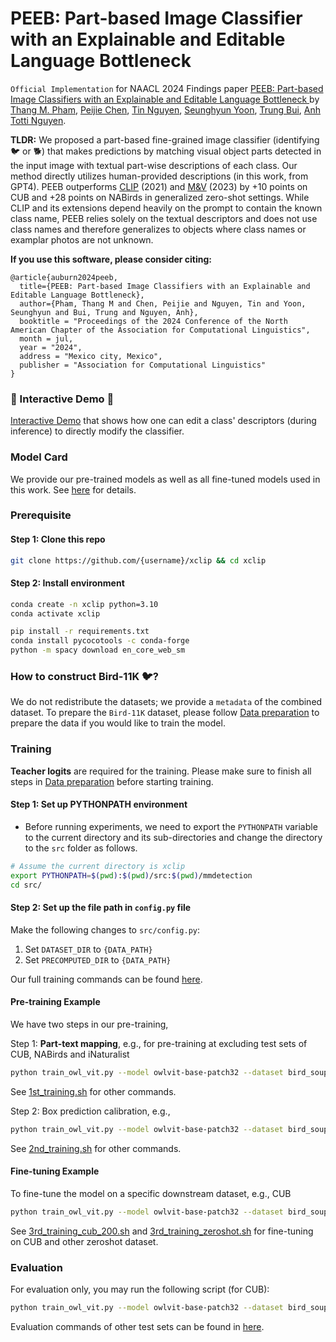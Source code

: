 # PEEB: Part-based Image Classifier with an Explainable and Editable Language Bottleneck

`Official Implementation` for NAACL 2024 Findings paper [PEEB: Part-based Image Classifiers with an Explainable and Editable Language Bottleneck
](https://arxiv.org/abs/2403.05297) by [Thang M. Pham](https://scholar.google.com/citations?user=eNrX3mYAAAAJ&hl=en), [Peijie Chen](https://chanfeechen.github.io/resume), [Tin Nguyen](https://ngthanhtin.github.io/), [Seunghyun Yoon](https://david-yoon.github.io/), [Trung Bui](https://research.adobe.com/person/trung-bui/), [Anh Totti Nguyen](https://anhnguyen.me/).

**TLDR:** We proposed a part-based fine-grained image classifier (identifying 🐦 or 🐕) that makes predictions by matching visual object parts detected in the input image with textual part-wise descriptions of each class. Our method directly utilizes human-provided descriptions (in this work, from GPT4). PEEB outperforms [CLIP](https://github.com/openai/CLIP) (2021) and [M&V](https://arxiv.org/abs/2210.07183) (2023) by +10 points on CUB and +28 points on NABirds in generalized zero-shot settings. While CLIP and its extensions depend heavily on the prompt to contain the known class name, PEEB relies solely on the textual descriptors and does not use class names and therefore generalizes to objects where class names or examplar photos are not unknown.

**If you use this software, please consider citing:**

    @article{auburn2024peeb,
      title={PEEB: Part-based Image Classifiers with an Explainable and Editable Language Bottleneck},
      author={Pham, Thang M and Chen, Peijie and Nguyen, Tin and Yoon, Seunghyun and Bui, Trung and Nguyen, Anh},
      booktitle = "Proceedings of the 2024 Conference of the North American Chapter of the Association for Computational Linguistics",
      month = jul,
      year = "2024",
      address = "Mexico city, Mexico",
      publisher = "Association for Computational Linguistics"
    }
    
### 🌟 Interactive Demo 🌟

[Interactive Demo](https://huggingface.co/spaces/XAI/PEEB) that shows how one can edit a class' descriptors (during inference) to directly modify the classifier.


### Model Card
We provide our pre-trained models as well as all fine-tuned models used in this work. See [here](./Model_card.md) for details.


### Prerequisite

#### Step 1: Clone this repo
```bash
git clone https://github.com/{username}/xclip && cd xclip
```

#### Step 2: Install environment

```bash
conda create -n xclip python=3.10
conda activate xclip

pip install -r requirements.txt
conda install pycocotools -c conda-forge
python -m spacy download en_core_web_sm
```


### How to construct Bird-11K 🐦?

We do not redistribute the datasets; we provide a ```metadata``` of the combined dataset. To prepare the `Bird-11K` dataset, please follow [Data preparation](./Data_preparation.md) to prepare the data if you would like to train the model.


### Training

**Teacher logits** are required for the training. Please make sure to finish all steps in [Data preparation](./Data_preparation.md) before starting training. 

#### Step 1: Set up PYTHONPATH environment
* Before running experiments, we need to export the `PYTHONPATH` variable to the current directory and its sub-directories and change the directory to the `src` folder as follows.
```bash
# Assume the current directory is xclip
export PYTHONPATH=$(pwd):$(pwd)/src:$(pwd)/mmdetection
cd src/
```

#### Step 2: Set up the file path in `config.py` file
Make the following changes to `src/config.py`:
1. Set `DATASET_DIR` to `{DATA_PATH}`
2. Set `PRECOMPUTED_DIR` to `{DATA_PATH}`

Our full training commands can be found [here](./scripts/).

#### Pre-training Example
We have two steps in our pre-training,

Step 1: **Part-text mapping**, e.g., for pre-training at excluding test sets of CUB, NABirds and iNaturalist
```bash
python train_owl_vit.py --model owlvit-base-patch32 --dataset bird_soup --sub_datasets all --descriptors chatgpt --prompt_type 0 --batch_size 32 --batch_size_val 50 --save_freq 1 --num_workers 8 --devices 0 --epochs 32 --lr 0.0002 --weight_decay 0.01 --project_name stage1_pretraining --loss_weights 0,0,0,0,1 --network_type contrastive --freeze_box_heads --logits_from_teacher --num_negatives_train 48 --num_negatives_val 50 --early_stopping 5 --train_file "../data/bird_11K/metadata/level_1_exclude_cub_nabirds_inat/train_keep_child_a100_reindexed.h5" --val_file "../data/bird_11K/metadata/level_1_exclude_cub_nabirds_inat/val_keep_child_a100_reindexed.h5" --test_file "../data/bird_11K/metadata/level_1_exclude_cub_nabirds_inat/test_cub_reindexed.h5" --birdsoup_level 1 --note "stage1_pretraining_BIRD-11K_test"
```
See [1st_training.sh](./scripts/1st_training.sh) for other commands.

Step 2: Box prediction calibration, e.g.,
```bash
python train_owl_vit.py --model owlvit-base-patch32 --dataset bird_soup --sub_datasets all --descriptors chatgpt --prompt_type 0 --batch_size 32 --batch_size_val 50 --save_freq 1 --num_workers 8 --devices 0 --epochs 32 --lr 0.00002 --weight_decay 0.01 --project_name stage2_pretraining --loss_weights 0,1,1,2,0 --network_type contrastive --train_box_heads_only --num_negatives_train 48 --num_negatives_val 50 --early_stopping 5 --train_file "../data/bird_11K/metadata/level_1_exclude_cub_nabirds_inat/train_keep_child_a100_reindexed.h5" --val_file "../data/bird_11K/metadata/level_1_exclude_cub_nabirds_inat/val_keep_child_a100_reindexed.h5" --test_file "../data/bird_11K/metadata/level_1_exclude_cub_nabirds_inat/test_cub_reindexed.h5" --best_model "" --birdsoup_level 1 --note "stage2_pretraining_BIRD-11K_test"
```
See [2nd_training.sh](./scripts/2nd_training.sh) for other commands.


#### Fine-tuning Example
To fine-tune the model on a specific downstream dataset, e.g., CUB
```bash
python train_owl_vit.py --model owlvit-base-patch32 --dataset bird_soup --sub_datasets all --descriptors chatgpt --prompt_type 0 --batch_size 32 --save_freq 1 --num_workers 8 --devices 0 --epochs 30 --lr 0.00002 --weight_decay 0.001 --project_name finetuning --loss_weights 0,1,1,1,1 --network_type classification --classification_loss ce_loss --early_stopping 5 --train_file "../data/bird_11K/metadata/finetuning/cub_train_reindexed.h5" --val_file "../data/bird_11K/metadata/finetuning/cub_val_reindexed.h5" --test_file "../data/bird_11K/metadata/finetuning/cub_test_reindexed.h5" --best_model "" --birdsoup_level 1 --finetuning "vision_encoder_mlp" --note "all_components_cub_200"
```
See [3rd_training_cub_200.sh](./scripts/3rd_training_cub_200.sh) and [3rd_training_zeroshot.sh](./scripts/3rd_training_zeroshot.sh) for fine-tuning on CUB and other zeroshot dataset.


### Evaluation
For evaluation only, you may run the following script (for CUB):
```bash
python train_owl_vit.py --model owlvit-base-patch32 --dataset bird_soup --sub_datasets all --descriptors chatgpt --prompt_type 0 --batch_size 32 --num_workers 8 --devices 0 --loss_weights 0,1,1,1,1 --network_type classification --eval_test --no_log --test_file "../data/bird_11K/metadata/finetuning/cub_test_reindexed.h5" --best_model "" --birdsoup_level 1
```
Evaluation commands of other test sets can be found in [here](./scripts/). 

